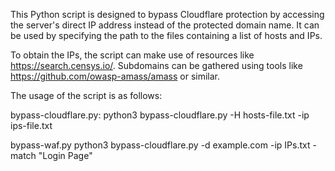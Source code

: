 This Python script is designed to bypass Cloudflare protection by accessing the server's direct IP address instead of the protected domain name. It can be used by specifying the path to the files containing a list of hosts and IPs.

To obtain the IPs, the script can make use of resources like https://search.censys.io/. Subdomains can be gathered using tools like https://github.com/owasp-amass/amass or similar.

The usage of the script is as follows: 

bypass-cloudflare.py:
python3 bypass-cloudflare.py -H hosts-file.txt -ip ips-file.txt

bypass-waf.py
python3 bypass-cloudflare.py -d example.com -ip IPs.txt -match "Login Page"
